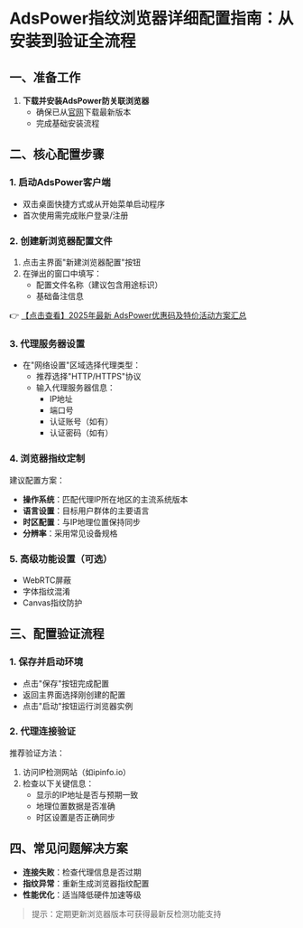 # AdsPower指纹浏览器详细配置指南：从安装到验证全流程

## 一、准备工作
1. **下载并安装AdsPower防关联浏览器**
   - 确保已从[官网](https://bit.ly/adspower_free)下载最新版本
   - 完成基础安装流程

## 二、核心配置步骤

### 1. 启动AdsPower客户端
- 双击桌面快捷方式或从开始菜单启动程序
- 首次使用需完成账户登录/注册

### 2. 创建新浏览器配置文件
1. 点击主界面"新建浏览器配置"按钮
2. 在弹出的窗口中填写：
   - 配置文件名称（建议包含用途标识）
   - 基础备注信息

👉 [【点击查看】2025年最新 AdsPower优惠码及特价活动方案汇总](https://bit.ly/adspower_free)

### 3. 代理服务器设置
- 在"网络设置"区域选择代理类型：
  - 推荐选择"HTTP/HTTPS"协议
  - 输入代理服务器信息：
    - IP地址
    - 端口号
    - 认证账号（如有）
    - 认证密码（如有）

### 4. 浏览器指纹定制
建议配置方案：
- **操作系统**：匹配代理IP所在地区的主流系统版本
- **语言设置**：目标用户群体的主要语言
- **时区配置**：与IP地理位置保持同步
- **分辨率**：采用常见设备规格

### 5. 高级功能设置（可选）
- WebRTC屏蔽
- 字体指纹混淆
- Canvas指纹防护

## 三、配置验证流程

### 1. 保存并启动环境
- 点击"保存"按钮完成配置
- 返回主界面选择刚创建的配置
- 点击"启动"按钮运行浏览器实例

### 2. 代理连接验证
推荐验证方法：
1. 访问IP检测网站（如ipinfo.io）
2. 检查以下关键信息：
   - 显示的IP地址是否与预期一致
   - 地理位置数据是否准确
   - 时区设置是否正确同步

## 四、常见问题解决方案
- **连接失败**：检查代理信息是否过期
- **指纹异常**：重新生成浏览器指纹配置
- **性能优化**：适当降低硬件加速等级

> 提示：定期更新浏览器版本可获得最新反检测功能支持